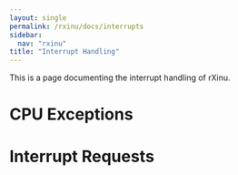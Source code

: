 ```yaml
---
layout: single
permalink: /rxinu/docs/interrupts
sidebar:
  nav: "rxinu"
title: "Interrupt Handling"
---
```


This is a page documenting the interrupt handling of rXinu.

# CPU Exceptions

# Interrupt Requests
